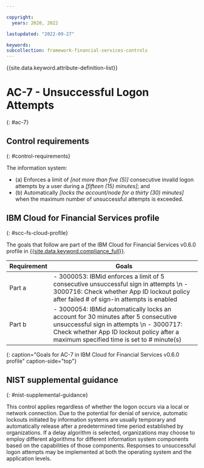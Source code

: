 ```yaml
---

copyright:
  years: 2020, 2022

lastupdated: "2022-09-27"

keywords: 
subcollection: framework-financial-services-controls
---
```


{{site.data.keyword.attribute-definition-list}}

         
# AC-7 - Unsuccessful Logon Attempts
{: #ac-7}

## Control requirements
{: #control-requirements}

The information system:

- (a) Enforces a limit of _[not more than five (5)]_ consecutive invalid logon attempts by a user during a _[fifteen (15) minutes]_; and
- (b) Automatically _[locks the account/node for a thirty (30) minutes]_ when the maximum number of unsuccessful attempts is exceeded.

## IBM Cloud for Financial Services profile
{: #scc-fs-cloud-profile}

The goals that follow are part of the IBM Cloud for Financial Services v0.6.0 profile in [{{site.data.keyword.compliance_full}}](/docs/security-compliance?topic=security-compliance-getting-started).

| Requirement | Goals |
|-------------|-------|
| Part a | - 3000053: IBMid enforces a limit of 5 consecutive unsuccessful sign in attempts \n - 3000716: Check whether App ID lockout policy after failed # of sign-in attempts is enabled | 
| Part b | - 3000054: IBMid automatically locks an account for 30 minutes after 5 consecutive unsuccessful sign in attempts \n - 3000717: Check whether App ID lockout policy after a maximum specified time is set to # minute(s) | 
{: caption="Goals for AC-7 in IBM Cloud for Financial Services v0.6.0 profile" caption-side="top"}

## NIST supplemental guidance
{: #nist-supplemental-guidance}

This control applies regardless of whether the logon occurs via a local or network connection. Due to the potential for denial of service, automatic lockouts initiated by information systems are usually temporary and automatically release after a predetermined time period established by organizations. If a delay algorithm is selected, organizations may choose to employ different algorithms for different information system components based on the capabilities of those components. Responses to unsuccessful logon attempts may be implemented at both the operating system and the application levels.



